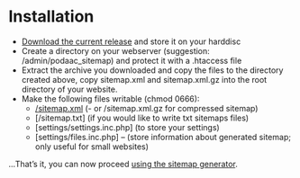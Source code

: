 # Installation

 * [Download the current release](https://github.com/lewismc/podaac_sitemap/archive/master.zip) and store it on your harddisc
 * Create a directory on your webserver (suggestion: /admin/podaac_sitemap) and protect it with a .htaccess file
 * Extract the archive you downloaded and copy the files to the directory created above, copy sitemap.xml and sitemap.xml.gz into the root directory of your website.
 * Make the following files writable (chmod 0666):
   * [/sitemap.xml]() (- or /sitemap.xml.gz for compressed sitemap)
   * [/sitemap.txt] (if you would like to write txt sitemaps files)
   * [settings/settings.inc.php] (to store your settings)
   * [settings/files.inc.php] – (store information about generated sitemap; only useful for small websites)
    
...That’s it, you can now proceed [using the sitemap generator](./usage.md).


